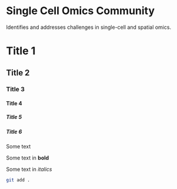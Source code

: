 # Single Cell Omics Community

Identifies and addresses challenges in single-cell and spatial omics.

# Title 1

## Title 2

### Title 3

#### Title 4

##### Title 5

##### Title 6

Some text

Some text in **bold**

Some text in *italics*



``` bash
git add .
```
